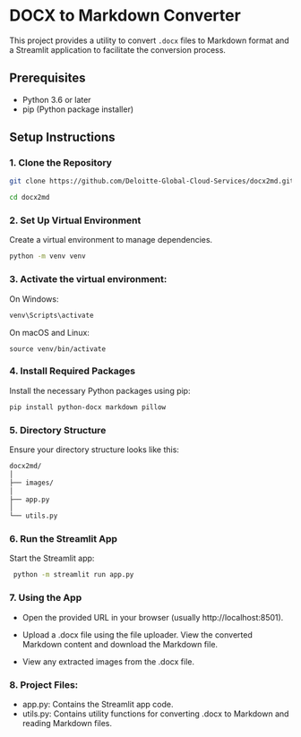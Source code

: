 # DOCX to Markdown Converter

This project provides a utility to convert `.docx` files to Markdown format and a Streamlit application to facilitate the conversion process.

## Prerequisites

- Python 3.6 or later
- pip (Python package installer)

## Setup Instructions

### 1. Clone the Repository

```bash
git clone https://github.com/Deloitte-Global-Cloud-Services/docx2md.git
```

```bash
cd docx2md
```

### 2. Set Up Virtual Environment
Create a virtual environment to manage dependencies.

```bash 
python -m venv venv
```

### 3. Activate the virtual environment:
On Windows:
```bash
venv\Scripts\activate
```
On macOS and Linux:
```
source venv/bin/activate
```

### 4. Install Required Packages
Install the necessary Python packages using pip:

```bash
pip install python-docx markdown pillow


```

### 5. Directory Structure
Ensure your directory structure looks like this:
```bash
docx2md/
│
├── images/
│
├── app.py
│
└── utils.py

```
### 6. Run the Streamlit App
Start the Streamlit app:

```bash
 python -m streamlit run app.py

```

### 7. Using the App
- Open the provided URL in your browser (usually http://localhost:8501).

- Upload a .docx file using the file uploader.
View the converted Markdown content and download the Markdown file.
- View any extracted images from the .docx file.
### 8. Project Files:
- app.py: Contains the Streamlit app code.
- utils.py: Contains utility functions for converting .docx to Markdown and reading Markdown files.
